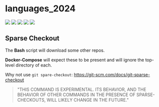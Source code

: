 # languages_2024

[![](https://img.shields.io/badge/typescript-5.5.2-royalblue.svg)](https://www.typescriptlang.org/)
[![](https://img.shields.io/badge/Java-1.22-blue.svg)](https://www.oracle.com/java/technologies/downloads/#java22)
[![](https://img.shields.io/badge/go-1.22.4-lightblue.svg)](https://go.dev/doc/)
[![](https://img.shields.io/badge/Kotlin-1.9.22-purple.svg)](https://kotlinlang.org/) 
[![](https://img.shields.io/badge/Python-3.12.3-yellow.svg)](https://www.python.org/downloads/)

## Sparse Checkout

The **Bash** script will download some other repos. 

**Docker-Compose** will expect these to be present and will ignore the top-level directory of each.

Why not use `git spare-checkout`: https://git-scm.com/docs/git-sparse-checkout

> "THIS COMMAND IS EXPERIMENTAL. ITS BEHAVIOR, AND THE BEHAVIOR OF OTHER COMMANDS IN THE PRESENCE OF SPARSE-CHECKOUTS, WILL LIKELY CHANGE IN THE FUTURE."
